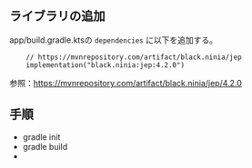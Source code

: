 ## ライブラリの追加

app/build.gradle.ktsの `dependencies`  に以下を追加する。

```
    // https://mvnrepository.com/artifact/black.ninia/jep
    implementation("black.ninia:jep:4.2.0")
```

参照：https://mvnrepository.com/artifact/black.ninia/jep/4.2.0

## 手順

* gradle init
* gradle build
* 
